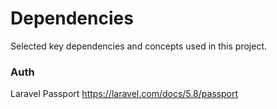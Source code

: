 # Dependencies

Selected key dependencies and concepts used in this project.

### Auth

Laravel Passport
https://laravel.com/docs/5.8/passport
